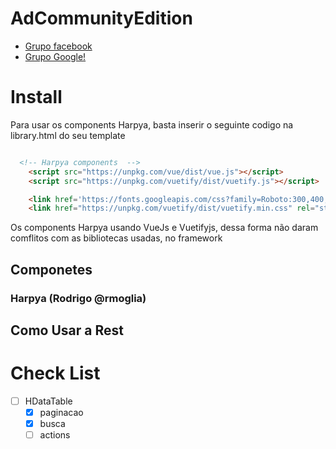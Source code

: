 # AdCommunityEdition
- [Grupo facebook](https://www.facebook.com/groups/adframework)
- [Grupo Google!](https://plus.google.com/communities/10142970538467959139)

# Install
Para usar os components Harpya, basta inserir o seguinte codigo na library.html do seu template

~~~ html

  <!-- Harpya components  -->
    <script src="https://unpkg.com/vue/dist/vue.js"></script>
    <script src="https://unpkg.com/vuetify/dist/vuetify.js"></script>

    <link href='https://fonts.googleapis.com/css?family=Roboto:300,400,500,700|Material+Icons' rel="stylesheet">
    <link href="https://unpkg.com/vuetify/dist/vuetify.min.css" rel="stylesheet">


~~~

Os components Harpya usando VueJs e Vuetifyjs, dessa forma não daram comflitos com as bibliotecas usadas, no framework

## Componetes
 ### Harpya (Rodrigo @rmoglia)
## Como Usar a Rest

# Check List

- [ ] HDataTable
     - [x] paginacao
     - [x] busca
     - [ ] actions
